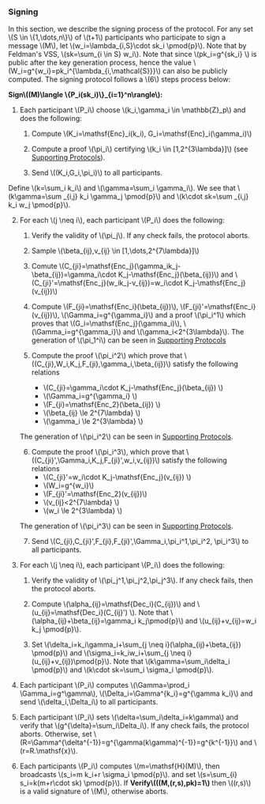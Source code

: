### Signing

In this section, we describe the signing process of the protocol. For any set \\(S \in \\{1,\dots,n\\}\\) of \\(t+1\\) participants who participate to sign a message \\(M\\), let \\(w_i=\lambda_{i,S}\cdot sk_i \pmod{p}\\). Note that by Feldman's VSS, \\(sk=\sum_{i \in S} w_i\\). Note that since \\(pk_i=g^{sk_i} \\) is public after the key generation process, hence the value \\(W_i=g^{w_i}=pk_i^{\lambda_{i,\mathcal{S}}}\\) can also be publicly computed. The signing protocol follows a  \\(6\\) steps process below:

**Sign\\((M)\langle \\{P_i(sk_i)\\}_{i=1}^n\rangle\\):** 

1. Each participant \\(P_i\\) choose \\(k_i,\gamma_i \in \mathbb{Z}_p\\) and does the following:

    1. Compute \\(K_i=\mathsf{Enc}_i(k_i), G_i=\mathsf{Enc}_i(\gamma_i)\\) 

    2. Compute a proof \\(\pi_i\\) certifying \\(k_i \in [1,2^{3\lambda}]\\) (see [Supporting Protocols](./supporting-algorithms.md)).

    3. Send \\((K_i,G_i,\pi_i)\\) to all participants. 
 
 Define \\(k=\sum_i k_i\\) and \\(\gamma=\sum_i \gamma_i\\). We see that 
\\(k\gamma=\sum _{i,j} k_i \gamma_j \pmod{p}\\) and \\(k\cdot sk=\sum _{i,j} k_i w_j \pmod{p}\\).

2. For each \\(j \neq i\\), each participant \\(P_i\\) does the following:

    1. Verify the validity of \\(\pi_j\\). If any check fails, the protocol aborts.

    2. Sample \\(\beta_{ij},v_{ij} \in [1,\dots,2^{7\lambda}]\\)

    3. Comute \\(C_{ji}=\mathsf{Enc_j}(\gamma_ik_j-\beta_{ij})=\gamma_i\cdot K_j-\mathsf{Enc_j}(\beta_{ij})\\) and \\(C_{ji}'=\mathsf{Enc_j}(w_ik_j-v_{ij})=w_i\cdot K_j-\mathsf{Enc_j}(v_{ij})\\)

    4. Compute \\(F_{ji}=\mathsf{Enc_i}(\beta_{ij})\\), \\(F_{ji}'=\mathsf{Enc_i}(v_{ij})\\), \\(\Gamma_i=g^{\gamma_i}\\) and a proof \\(\pi_i^1\\) which proves that \\(G_i=\mathsf{Enc_j}(\gamma_i)\\), \\(\Gamma_i=g^{\gamma_i}\\) and \\(\gamma_i<2^{3\lambda}\\).  The generation of \\(\pi_1^i\\) can be seen in [Supporting Protocols](./supporting-algorithms.md)

    5. Compute the proof \\(\pi_i^2\\) which prove that \\((C_{ji},W_i,K_j,F_{ji},\gamma_i,\beta_{ij})\\) satisfy the following relations
    
   
        - \\(C_{ji}=\gamma_i\cdot K_j-\mathsf{Enc_j}(\beta_{ij}) \\)
        - \\(\Gamma_i=g^{\gamma_i} \\)
        - \\(F_{ji}=\mathsf{Enc_2}(\beta_{ij}) \\)
        - \\(\beta_{ij} \le 2^{7\lambda} \\)
        - \\(\gamma_i \le 2^{3\lambda} \\)
 

    The generation of \\(\pi_i^2\\) can be seen in [Supporting Protocols](./supporting-algorithms.md).
     

    6. Compute the proof \\(\pi_i^3\\), which prove that \\((C_{ji}',\Gamma_i,K_j,F_{ji}',w_i,v_{ij})\\) satisfy the following relations 
        - \\(C_{ji}'=w_i\cdot K_j-\mathsf{Enc_j}(v_{ij}) \\)
        - \\(W_i=g^{w_i}\\)
        - \\(F_{ji}'=\mathsf{Enc_2}(v_{ij})\\)
        - \\(v_{ij}<2^{7\lambda} \\)
        - \\(w_i \le 2^{3\lambda}  \\)
    
    The generation of \\(\pi_i^3\\) can be seen in [Supporting Protocols](./supporting-algorithms.md).

    7. Send \\(C_{ji},C_{ji}',F_{ji},F_{ji}',\Gamma_i,\pi_i^1,\pi_i^2, \pi_i^3\\) to all participants.

3. For each \\(j \neq i\\), each participant \\(P_i\\) does the following:

    1. Verify the validity of \\(\pi_j^1,\pi_j^2,\pi_j^3\\). If any check fails, then the protocol aborts.

    2. Compute \\(\alpha_{ij}=\mathsf{Dec_i}(C_{ij})\\) and \\(u_{ij}=\mathsf{Dec_i}(C_{ij}') \\). Note that \\(\alpha_{ij}+\beta_{ij}=\gamma_i k_j\pmod{p}\\) and \\(u_{ij}+v_{ij}=w_i k_j \pmod{p}\\).
  
    3. Set \\(\delta_i=k_i\gamma_i+\sum_{j \neq i}(\alpha_{ij}+\beta_{ij}) \pmod{p}\\) and \\(\sigma_i=k_iw_i+\sum_{j \neq i}(u_{ij}+v_{ij})\pmod{p}\\). Note that \\(k\gamma=\sum_i\delta_i \pmod{p}\\) and \\(k\cdot sk=\sum_i \sigma_i \pmod{p}\\).


4. Each participant \\(P_i\\) computes \\(\Gamma=\prod_i \Gamma_i=g^\gamma\\), \\(\Delta_i=\Gamma^{k_i}=g^{\gamma k_i}\\) and send \\(\delta_i,\Delta_i\\) to all participants.

5. Each participant \\(P_i\\) sets \\(\delta=\sum_i\delta_i=k\gamma\\) and verify that \\(g^{\delta}=\sum_i\Delta_i\\). If any check fails, the protocol aborts. Otherwise, set \\(R=\Gamma^{\delta^{-1}}=g^{\gamma(k\gamma)^{-1}}=g^{k^{-1}}\\) and \\(r=R.\mathsf{x}\\).


6. Each participants \\(P_i\\) computes \\(m=\mathsf{H}(M)\\), then broadcasts \\(s_i=m k_i+r \sigma_i \pmod{p}\\). and set \\(s=\sum_{i} s_i=k(m+r\cdot sk) \pmod{p}\\). If **Verify\\(((M,(r,s),pk)=1\\)** then \\((r,s)\\) is a valid signature of \\(M\\), otherwise aborts.

